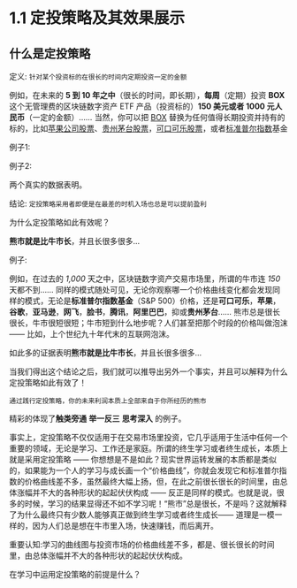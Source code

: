 # 1.1 定投策略及其效果展示

## 什么是定投策略

定义: `针对某个投资标的在很长的时间内定期投资一定的金额`



例如，在未来的 **5 到 10 年之中**（很长的时间，即长期），**每周**（定期）投资 **BOX** 这个无管理费的区块链数字资产 ETF 产品（投资标的）**150 美元或者 1000 元人民币**（一定的金额）…… 当然，你可以把 [BOX](https://b.watch) 替换为任何值得长期投资并持有的标的，比如[苹果公司股票](https://finance.yahoo.com/quote/AAPL/)、[贵州茅台股票](https://hk.finance.yahoo.com/quote/600519.SS/)，[可口可乐股票](https://finance.yahoo.com/quote/KO)，或者[标准普尔指数](https://en.wikipedia.org/wiki/S%26P_500_Index)基金





例子1:





例子2:



两个真实的数据表明。

结论: `定投策略采用者即便是在最差的时机入场也总是可以提前盈利`



为什么定投策略如此有效呢？

**熊市就是比牛市长**，并且长很多很多...

例子:

例如，在过去的 *1,000* 天之中，区块链数字资产交易市场里，所谓的牛市连 *150* 天都不到…… 
同样的模式随处可见，无论你观察哪一个价格曲线变化都会发现同样的模式，无论是**标准普尔指数基金**（S&P 
500）价格，还是**可口可乐**，**苹果**，**谷歌**，**亚马逊**，**网飞**，**脸书**，**腾讯**，**阿里巴巴**，抑或**贵州茅台**…… 
熊市总是很长很长，牛市很短很短；牛市短到什么地步呢？人们甚至把那个时段的价格叫做泡沫 —— 比如，上个世纪九十年代末的互联网泡沫。

如此多的证据表明**熊市就是比牛市长**，并且长很多很多...

当我们得出这个结论之后，我们就可以推导出另外一个事实，并且可以解释为什么定投策略如此有效了！

`通过践行定投策略，你的未来利润本质上全部来自于你所经历的熊市`



精彩的体现了**触类旁通** **举一反三** **思考深入** 的例子。

事实上，定投策略不仅仅适用于在交易市场里投资，它几乎适用于生活中任何一个重要的领域，无论是学习、工作还是家庭。所谓的终生学习或者终生成长，本质上就是采用定投策略
 —— 
你想想是不是如此？现实世界运转发展的本质都是类似的，如果能为一个人的学习与成长画一个“价格曲线”，你就会发现它和标准普尔指数的价格曲线差不多，虽然最终大幅上扬，但，在此之前很长很长的时间里，由总体涨幅并不大的各种形状的起起伏伏构成 —— 反正是同样的模式。也就是说，很多的时候，学习的结果显得还不如不学习呢！“熊市”总是很长，不是吗？这就解释了为什么最终只有少数人能够真正做到终生学习或者终生成长——
 道理是一模一样的，因为人们总是想在牛市里入场，快速赚钱，而后离开。



重要认知:学习的曲线图与投资市场的价格曲线差不多，都是、很长很长的时间里，由总体涨幅并不大的各种形状的起起伏伏构成。

在学习中运用定投策略的前提是什么？


